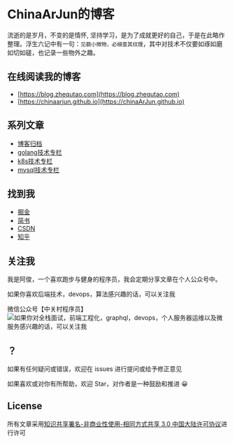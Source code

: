 

# ChinaArJun的博客

流逝的是岁月，不变的是情怀, 坚持学习，是为了成就更好的自己，于是在此略作整理。浮生六记中有一句：`见藐小微物，必细查其纹理`，其中对技术不仅要如琢如磨如切如磋，也记录一些物外之趣。

## 在线阅读我的博客

* [https://blog.zhequtao.com](https://blog.zhequtao.com)
* [https://chinaarjun.github.io](https://chinaArJun.github.io)

## 系列文章
+ [博客归档](https://blog.zhequtao.com/post)
+ [golang技术专栏](https://blog.zhequtao.com/golang)
+ [k8s技术专栏](https://blog.zhequtao.com/k8s/)
+ [mysql技术专栏](https://blog.zhequtao.com/mysql/)

## 找到我
+ [掘金](https://juejin.im/user/59c7c15b6fb9a00a554faf08)
+ [简书](https://www.jianshu.com/u/f5a7b66b1a03)
+ [CSDN](https://blog.csdn.net/luolianxi)
+ [知乎](https://www.zhihu.com/people/a-jun-45-67)
<!-- + [博客园]
+ [开源中国]
+ [InfoQ]
+ [SegmentFault]
+ [Spring4All]
+ [今日头条]
+ [慕课手记]
+ [微博]
+ [百家号]
+ [bilibili] -->

## 关注我

我是阿俊，一个喜欢跑步与健身的程序员，我会定期分享文章在个人公众号中。

如果你喜欢后端技术，devops，算法感兴趣的话，可以关注我

微信公众号【中关村程序员】
![如果你对全栈面试，前端工程化，graphql，devops，个人服务器运维以及微服务感兴趣的话，可以关注我](https://blog.zhequtao.com/qrcode.jpg)

## ？

如果有任何疑问或错误，欢迎在 issues 进行提问或给予修正意见

如果喜欢或对你有所帮助，欢迎 Star，对作者是一种鼓励和推进 😀

## License

所有文章采用[知识共享署名-非商业性使用-相同方式共享 3.0 中国大陆许可协议](https://creativecommons.org/licenses/by-nc-sa/3.0/cn/)进行许可
<!-- 
[关于个人博客整体架构](https://blog.zhequtao.com/devops/blog/) -->
<!-- + [个人服务器运维指南](https://github.com/ChinaArJun/op-note)
+ [k8s与微服务实践](https://github.com/ChinaArJun/learn-k8s)
+ [使用 GraphQL 构建web应用](https://github.com/ChinaArJun/graphql-guide)
+ [全栈之路，日拱一卒](https://github.com/ChinaArJun/Daily-Question) -->

<!-- ## 部分博客
+ [各种架构图乱七八糟的图索引](https://github.com/ChinaArJun/graph)
+ [前端部署演化史](https://blog.zhequtao.com/op/deploy-fe)
+ [当我有一台服务器时我做了什么](https://blog.zhequtao.com/op/when-server)
+ [linux 性能监控指标速查](https://blog.zhequtao.com/op/linux-monitor)
+ [限流与漏桶算法](https://blog.zhequtao.com/post/rate-limit)
+ [如何快速了解新业务](https://blog.zhequtao.com/post/business-get-started)
+ [SQL必知必会](https://blog.zhequtao.com/post/sql-examples)
+ [jwt 实践应用以及特殊案例思考](https://blog.zhequtao.com/post/jwt-guide) -->

<!-- ## 日问
每天至少一个问题，有关前端，后端，graphql，devops，微服务以及软技能，促进个人职业成长，欢迎交流。
+ [ChinaArJun/Daily-Question](https://github.com/ChinaArJun/Daily-Question) -->
